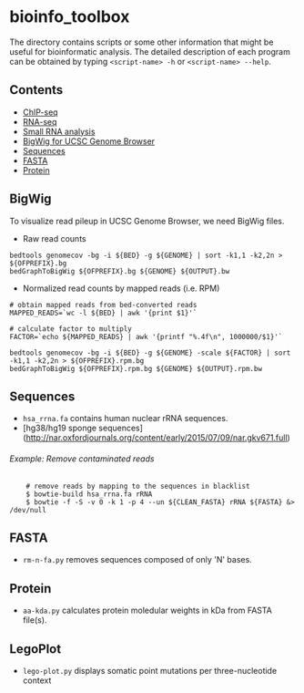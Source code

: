 # bioinfo_toolbox

The directory contains scripts or some other information that might be
useful for bioinformatic analysis.  The detailed description of each
program can be obtained by typing `<script-name> -h` or `<script-name>
--help`.

## Contents
* [ChIP-seq](https://github.com/weng-lab/junko/tree/master/bioinfo_toolbox/chip_seq)
* [RNA-seq](https://github.com/weng-lab/junko/tree/master/bioinfo_toolbox/rna_seq)
* [Small RNA analysis](https://github.com/weng-lab/junko/blob/master/bioinfo_toolbox/smallrna)
* [BigWig for UCSC Genome Browser](https://github.com/weng-lab/junko/blob/master/bioinfo_toolbox/README.md#bigwig)
* [Sequences](https://github.com/weng-lab/junko/blob/master/bioinfo_toolbox/README.md#sequences)
* [FASTA](https://github.com/weng-lab/junko/blob/master/bioinfo_toolbox/README.md#fasta)
* [Protein](https://github.com/weng-lab/junko/blob/master/bioinfo_toolbox/README.md#protein)

## BigWig
To visualize read pileup in UCSC Genome Browser, we need BigWig files.

* Raw read counts
```shell
bedtools genomecov -bg -i ${BED} -g ${GENOME} | sort -k1,1 -k2,2n > ${OFPREFIX}.bg
bedGraphToBigWig ${OFPREFIX}.bg ${GENOME} ${OUTPUT}.bw
```

* Normalized read counts by mapped reads (i.e. RPM)
```shell
# obtain mapped reads from bed-converted reads
MAPPED_READS=`wc -l ${BED} | awk '{print $1}'`

# calculate factor to multiply
FACTOR=`echo ${MAPPED_READS} | awk '{printf "%.4f\n", 1000000/$1}'`

bedtools genomecov -bg -i ${BED} -g ${GENOME} -scale ${FACTOR} | sort -k1,1 -k2,2n > ${OFPREFIX}.rpm.bg
bedGraphToBigWig ${OFPREFIX}.rpm.bg ${GENOME} ${OUTPUT}.rpm.bw
```

## Sequences
* `hsa_rrna.fa` contains human nuclear rRNA sequences.
* [hg38/hg19 sponge sequences]
  (http://nar.oxfordjournals.org/content/early/2015/07/09/nar.gkv671.full)

###### Example: Remove contaminated reads

```shell
    # remove reads by mapping to the sequences in blacklist
    $ bowtie-build hsa_rrna.fa rRNA
    $ bowtie -f -S -v 0 -k 1 -p 4 --un ${CLEAN_FASTA} rRNA ${FASTA} &> /dev/null
```

## FASTA
* `rm-n-fa.py` removes sequences composed of only 'N' bases.

## Protein
* `aa-kda.py` calculates protein moledular weights in kDa from FASTA
  file(s).

## LegoPlot
* `lego-plot.py` displays somatic point mutations per three-nucleotide context
